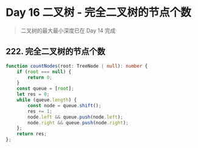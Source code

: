 # Day 16 二叉树 - 完全二叉树的节点个数

> 二叉树的最大最小深度已在 Day 14 完成

## 222\. 完全二叉树的节点个数

```typescript
function countNodes(root: TreeNode | null): number {
	if (root === null) {
		return 0;
	}
	const queue = [root];
	let res = 0;
	while (queue.length) {
		const node = queue.shift();
		res += 1;
		node.left && queue.push(node.left);
		node.right && queue.push(node.right);
	};
	return res;
};
```
